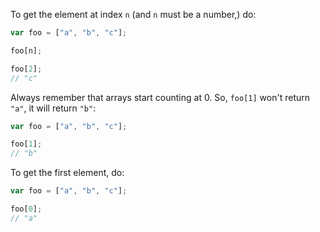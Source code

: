 To get the element at index `n` (and `n` must be a number,) do:
```js
var foo = ["a", "b", "c"];

foo[n];

foo[2];
// "c"
```
Always remember that arrays start counting at 0. So, `foo[1]` won't return `"a"`, it will return `"b"`:
```js
var foo = ["a", "b", "c"];

foo[1];
// "b"
```
To get the first element, do:
```js
var foo = ["a", "b", "c"];

foo[0];
// "a"
```
